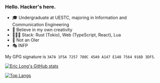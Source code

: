 ### Hello. Hacker's here.

- 🎓 Undergraduate at UESTC, majoring in Information and Communication Engineering
- 🌟 Believe in my own creativity
- 👨🏻‍💻 Stack: Rust (Tokio), Web (TypeScript, React), Lua
- 🚫 Not an OIer
- 🎭 INFP

My GPG signature is `3A7A 1F5A 7257 780C 45A9 A147 E148 7564 916D 3DF5`.

[![Eric Long's GitHub stats](https://github-readme-stats.vercel.app/api?username=hackerer1c&show_icons=true)](https://github.com/anuraghazra/github-readme-stats)

[![Top Langs](https://github-readme-stats.vercel.app/api/top-langs/?username=hackerer1c&layout=compact)](https://github.com/anuraghazra/github-readme-stats)
